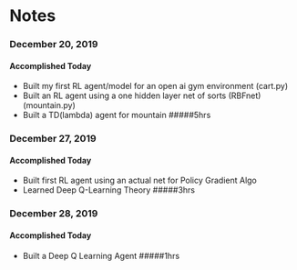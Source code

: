 # Notes

### December 20, 2019

#### Accomplished Today
- Built my first RL agent/model for an open ai gym environment (cart.py)
- Built an RL agent using a one hidden layer net of sorts (RBFnet) (mountain.py)
- Built a TD(lambda) agent for mountain
#####5hrs

### December 27, 2019

#### Accomplished Today
- Built first RL agent using an actual net for Policy Gradient Algo
- Learned Deep Q-Learning Theory
#####3hrs

### December 28, 2019

#### Accomplished Today
- Built a Deep Q Learning Agent
#####1hrs


